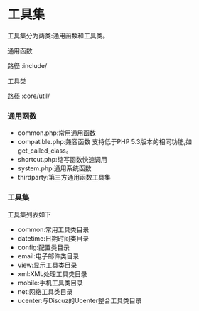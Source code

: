 # 工具集
工具集分为两类:通用函数和工具类。


通用函数

路径    :include/

工具类

路径    :core/util/


### 通用函数
* common.php:常用通用函数
* compatible.php:兼容函数
    支持低于PHP 5.3版本的相同功能,如get_called_class。
* shortcut.php:缩写函数快速调用
* system.php:通用系统函数
* thirdparty:第三方通用函数工具集

### 工具集
工具集列表如下
* common:常用工具类目录
* datetime:日期时间类目录
* config:配置类目录
* email:电子邮件类目录
* view:显示工具类目录
* xml:XML处理工具类目录
* mobile:手机工具类目录
* net:网络工具类目录
* ucenter:与Discuz的Ucenter整合工具类目录
